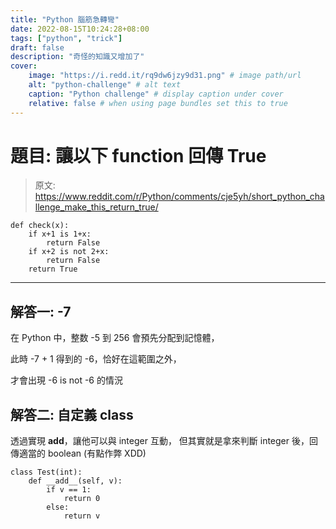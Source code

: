 ```yaml
---
title: "Python 腦筋急轉彎"
date: 2022-08-15T10:24:28+08:00
tags: ["python", "trick"]
draft: false
description: "奇怪的知識又增加了"
cover:
    image: "https://i.redd.it/rq9dw6jzy9d31.png" # image path/url
    alt: "python-challenge" # alt text
    caption: "Python challenge" # display caption under cover
    relative: false # when using page bundles set this to true
---
```


# 題目: 讓以下 function 回傳 True

> 原文: https://www.reddit.com/r/Python/comments/cje5yh/short_python_challenge_make_this_return_true/

```python3
def check(x):
    if x+1 is 1+x:
        return False
    if x+2 is not 2+x:
        return False
    return True
```

---

## 解答一: -7

在 Python 中，整数 -5 到 256 會預先分配到記憶體，

此時 -7 + 1 得到的 -6，恰好在這範圍之外，

才會出現 -6 is not -6 的情況

## 解答二: 自定義 class

透過實現 **add**，讓他可以與 integer 互動，
但其實就是拿來判斷 integer 後，回傳適當的 boolean (有點作弊 XDD)

```python3
class Test(int):
    def __add__(self, v):
        if v == 1:
            return 0
        else:
            return v
```
